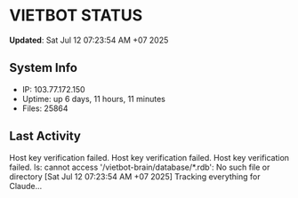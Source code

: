 # VIETBOT STATUS
**Updated**: Sat Jul 12 07:23:54 AM +07 2025

## System Info
- IP: 103.77.172.150
- Uptime: up 6 days, 11 hours, 11 minutes
- Files: 25864

## Last Activity
Host key verification failed.
Host key verification failed.
Host key verification failed.
ls: cannot access '/vietbot-brain/database/*.rdb': No such file or directory
[Sat Jul 12 07:23:54 AM +07 2025] Tracking everything for Claude...
